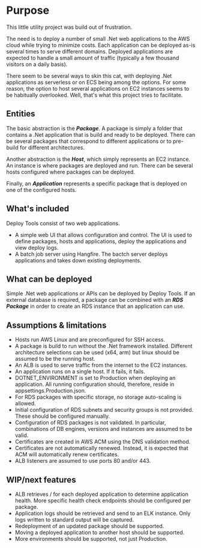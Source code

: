 # Purpose
This little utility project was build out of frustration.

The need is to deploy a number of small .Net web applications to the AWS cloud while trying to minimize costs. Each application can be deployed as-is several times to serve different domains. Deployed applications are expected to handle a small amount of traffic (typically a few thousand visitors on a daily basis).

There seem to be several ways to skin this cat, with deploying .Net applications as serverless or on ECS being among the options. For some reason, the option to host several applications on EC2 instances seems to be habitually overlooked. Well, that's what this project tries to facilitate.

## Entities

The basic abstraction is the **_Package_**. A package is simply a folder that contains a .Net application that is build and ready to be deployed. There can be several packages that correspond to different applications or to pre-build for different architectures. 

Another abstraction is the **_Host_**, which simply represents an EC2 instance. An instance is where packages are deployed and run. There can be several hosts configured where packages can be deployed.

Finally, an **_Application_** represents a specific package that is deployed on one of the configured hosts.

## What's included

Deploy Tools consist of two web applications.
* A simple web UI that allows configuration and control. The UI is used to define packages, hosts and applications, deploy the applications and view deploy logs.
* A batch job server using Hangfire. The bactch server deploys applications and takes down existing deployments.

## What can be deployed

Simple .Net web applications or APIs can be deployed by Deploy Tools. If an external database is required, a package can be combined with an **_RDS Package_** in order to create an RDS instance that an application can use.

## Assumptions & limitations

* Hosts run AWS Linux and are preconfigured for SSH access.
* A package is build to run without the .Net framework installed. Different architecture selections can be used (x64, arm) but linux should be assumed to be the running host.
* An ALB is used to serve traffic from the internet to the EC2 instances.
* An application runs on a single host. If it fails, it fails.
* DOTNET_ENVIRONMENT is set to Production when deploying an application. All running configuration should, therefore, reside in appsettings.Production.json.
* For RDS packages with specific storage, no storage auto-scaling is allowed.
* Initial configuration of RDS subnets and security groups is not provided. These should be configured manually.
* Configuration of RDS packages is not validated. In particular, combinations of DB engines, versions and instances are assumed to be valid.
* Certificates are created in AWS ACM using the DNS validation method.
* Certificates are not automatically renewed. Instead, it is expected that ACM will automatically renew certificates.
* ALB listeners are assumed to use ports 80 and/or 443.

## WIP/next features

* ALB retrieves / for each deployed application to determine application health. More specific health check endpoints should be configured per package.
* Application logs should be retrieved and send to an ELK instance. Only logs written to standard output will be captured.
* Redeployment of an updated package should be supported.
* Moving a deployed application to another host should be supported.
* More environments should be supported, not just Production.
